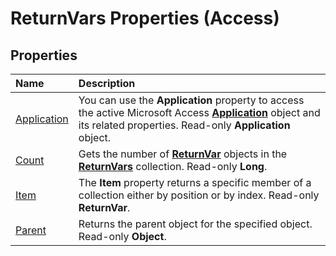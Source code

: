 
# ReturnVars Properties (Access)

## Properties



|**Name**|**Description**|
|:-----|:-----|
|[Application](f27f1d56-7cf7-49f9-b37b-9b6cc272f9b5.md)|You can use the  **Application** property to access the active Microsoft Access **[Application](aefb0713-97e6-e2c7-e530-8fd2e1316a55.md)** object and its related properties. Read-only **Application** object.|
|[Count](48522383-2cc5-4c44-be92-d51bd87e935a.md)|Gets the number of  **[ReturnVar](8ad5254d-a249-46ba-ac5d-14943179ce05.md)** objects in the **[ReturnVars](3cc16825-665f-4bd8-a606-6b3b93594659.md)** collection. Read-only **Long**.|
|[Item](b6bdac31-e39d-434b-8ec4-28cee04389b8.md)|The  **Item** property returns a specific member of a collection either by position or by index. Read-only **ReturnVar**.|
|[Parent](0abf087b-bf96-4e1d-9499-56ccc1c07234.md)|Returns the parent object for the specified object. Read-only  **Object**.|
